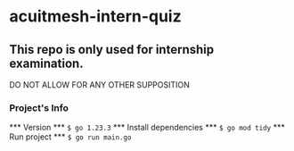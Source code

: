 # acuitmesh-intern-quiz
## This repo is only used for internship examination. 
DO NOT ALLOW FOR ANY OTHER SUPPOSITION

### Project's Info
*** Version ***
`$ go 1.23.3`
*** Install dependencies ***
`$ go mod tidy`
*** Run project ***
`$ go run main.go`
